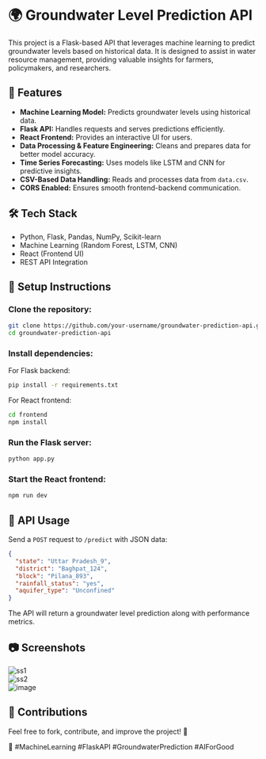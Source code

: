 # 🌍 Groundwater Level Prediction API

This project is a Flask-based API that leverages machine learning to predict groundwater levels based on historical data. It is designed to assist in water resource management, providing valuable insights for farmers, policymakers, and researchers.

## 🚀 Features
- **Machine Learning Model:** Predicts groundwater levels using historical data.
- **Flask API:** Handles requests and serves predictions efficiently.
- **React Frontend:** Provides an interactive UI for users.
- **Data Processing & Feature Engineering:** Cleans and prepares data for better model accuracy.
- **Time Series Forecasting:** Uses models like LSTM and CNN for predictive insights.
- **CSV-Based Data Handling:** Reads and processes data from `data.csv`.
- **CORS Enabled:** Ensures smooth frontend-backend communication.

## 🛠️ Tech Stack
- Python, Flask, Pandas, NumPy, Scikit-learn
- Machine Learning (Random Forest, LSTM, CNN)
- React (Frontend UI)
- REST API Integration

## 🔧 Setup Instructions
### Clone the repository:
```sh
git clone https://github.com/your-username/groundwater-prediction-api.git
cd groundwater-prediction-api
```

### Install dependencies:
For Flask backend:
```sh
pip install -r requirements.txt
```

For React frontend:
```sh
cd frontend
npm install
```

### Run the Flask server:
```sh
python app.py
```

### Start the React frontend:
```sh
npm run dev
```

## 📌 API Usage
Send a `POST` request to `/predict` with JSON data:
```json
{
  "state": "Uttar Pradesh_9",
  "district": "Baghpat_124",
  "block": "Pilana_893",
  "rainfall_status": "yes",
  "aquifer_type": "Unconfined"
}
```
The API will return a groundwater level prediction along with performance metrics.


## 📷 Screenshots

![ss1](https://github.com/user-attachments/assets/9910e06c-b155-4f32-a6e4-69f5108dbfbd)
<br>
![ss2](https://github.com/user-attachments/assets/b5e1989e-633c-4f19-abd2-4e2917ec337c)
<br>
![image](https://github.com/user-attachments/assets/fdca25bd-2b7f-4325-9f41-b20d8a039275)
<br>

## 📢 Contributions
Feel free to fork, contribute, and improve the project! 🚀

🔗 #MachineLearning #FlaskAPI #GroundwaterPrediction #AIForGood
